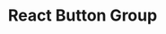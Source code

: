 ---
path: "/devcomponent/react-button-group"
subnav: "3/React/React/6"
lang: "en"
title: "React Button Group"
---